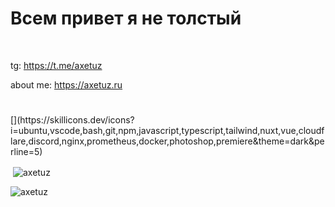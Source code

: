 <h1 align="left">Всем привет я не толстый</h1></br>
<p align="left">tg: <a href="https://t.me/axetuz">https://t.me/axetuz</a></p>
<p align="left">about me: <a href="https://axetuz.ru">https://axetuz.ru</a></p>

<h1> </h1>
[](https://skillicons.dev/icons?i=ubuntu,vscode,bash,git,npm,javascript,typescript,tailwind,nuxt,vue,cloudflare,discord,nginx,prometheus,docker,photoshop,premiere&theme=dark&perline=5)

<p>&nbsp;<img align="center" src="https://github-readme-stats.vercel.app/api?username=axetuz&show_icons=true&locale=en" alt="axetuz" /></p>

<p align="left"> <img src="https://komarev.com/ghpvc/?username=axetuz&label=Profile%20views&color=0e75b6&style=flat" alt="axetuz" /> </p>
